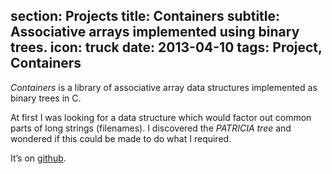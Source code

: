 section: Projects
title: Containers
subtitle: Associative arrays implemented using binary trees.
icon: truck
date: 2013-04-10
tags: Project, Containers
----

*Containers* is a library of associative array data structures implemented as binary trees in C.

At first I was looking for a data structure which would factor out common parts of long strings (filenames). I discovered the *PATRICIA tree* and wondered if this could be made to do what I required.

It’s on [github](http://github.com/dpt/Containers).
